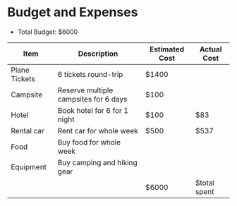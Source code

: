 # Budget and Expenses
* Total Budget: $6000

|Item|Description|Estimated Cost| Actual Cost|
|----|-----------|--------------|------------|
|Plane Tickets|6 tickets round-trip|$1400|   |
|Campsite|Reserve multiple campsites for 6 days|$100| |
|Hotel|Book hotel for 6 for 1 night|$100|$83|
|Rental car|Rent car for whole week|$500|$537|
|Food|Buy food for whole week| | |
|Equipment|Buy camping and hiking gear| | |
| | |$6000|$total spent|
